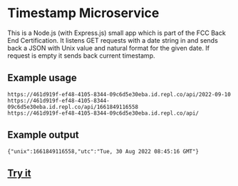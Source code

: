 # Timestamp Microservice

This is a Node.js (with Express.js) small app which is part of the FCC Back End Certification. 
It listens GET requests with a date string in and sends back a JSON with Unix value and natural format for the given date.
If request is empty it sends back current timestamp.

## Example usage

```
https://461d919f-ef48-4105-8344-09c6d5e30eba.id.repl.co/api/2022-09-10
https://461d919f-ef48-4105-8344-09c6d5e30eba.id.repl.co/api/1661849116558
https://461d919f-ef48-4105-8344-09c6d5e30eba.id.repl.co/api/
```

## Example output

```
{"unix":1661849116558,"utc":"Tue, 30 Aug 2022 08:45:16 GMT"}
```

## [Try it](https://project-timestamp.iotardis.repl.co)

